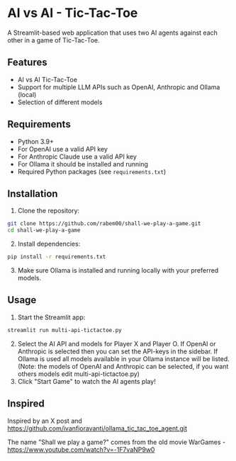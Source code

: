 # AI vs AI - Tic-Tac-Toe

A Streamlit-based web application that uses two AI agents against each other in a game of Tic-Tac-Toe.

## Features

- AI vs AI Tic-Tac-Toe
- Support for multiple LLM APIs such as OpenAI, Anthropic and Ollama (local)
- Selection of different models

## Requirements

- Python 3.9+
- For OpenAI use a valid API key
- For Anthropic Claude use a valid API key
- For Ollama it should be installed and running
- Required Python packages (see `requirements.txt`)

## Installation

1. Clone the repository:
```bash
git clone https://github.com/rabem00/shall-we-play-a-game.git
cd shall-we-play-a-game
```

2. Install dependencies:
```bash
pip install -r requirements.txt
```

3. Make sure Ollama is installed and running locally with your preferred models.

## Usage

1. Start the Streamlit app:
```bash
streamlit run multi-api-tictactoe.py
```

2. Select the AI API and models for Player X and Player O. If OpenAI or Anthropic is selected then you can set the API-keys in the sidebar. If Ollama is used all models available in your Ollama instance will be listed. 
(Note: the models of OpenAI and Anthropic can be selected, if you want others models edit multi-api-tictactoe.py)
3. Click "Start Game" to watch the AI agents play!

## Inspired

Inspired by an X post and https://github.com/ivanfioravanti/ollama_tic_tac_toe_agent.git

The name "Shall we play a game?" comes from the old movie WarGames - https://www.youtube.com/watch?v=-1F7vaNP9w0

## 
